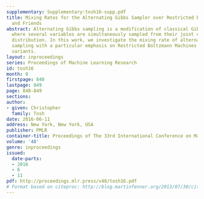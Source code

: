 ```yaml
---
supplementary: Supplementary:tosh16-supp.pdf
title: Mixing Rates for the Alternating Gibbs Sampler over Restricted Boltzmann Machines
  and Friends
abstract: Alternating Gibbs sampling is a modification of classical Gibbs sampling
  where several variables are simultaneously sampled from their joint conditional
  distribution. In this work, we investigate the mixing rate of alternating Gibbs
  sampling with a particular emphasis on Restricted Boltzmann Machines (RBMs) and
  variants.
layout: inproceedings
series: Proceedings of Machine Learning Research
id: tosh16
month: 0
firstpage: 840
lastpage: 849
page: 840-849
sections: 
author:
- given: Christopher
  family: Tosh
date: 2016-06-11
address: New York, New York, USA
publisher: PMLR
container-title: Proceedings of The 33rd International Conference on Machine Learning
volume: '48'
genre: inproceedings
issued:
  date-parts:
  - 2016
  - 6
  - 11
pdf: http://proceedings.mlr.press/v48/tosh16.pdf
# Format based on citeproc: http://blog.martinfenner.org/2013/07/30/citeproc-yaml-for-bibliographies/
---
```

